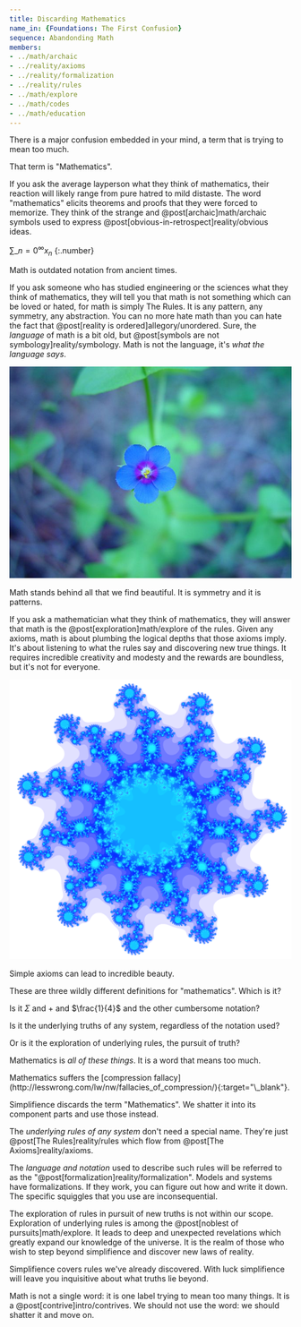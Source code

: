 ```yaml
---
title: Discarding Mathematics
name_in: {Foundations: The First Confusion}
sequence: Abandonding Math
members:
- ../math/archaic
- ../reality/axioms
- ../reality/formalization
- ../reality/rules
- ../math/explore
- ../math/codes
- ../math/education
---
```

There is a major confusion embedded in your mind, a term that is trying to mean too much.

That term is "Mathematics".

If you ask the average layperson what they think of mathematics, their reaction will likely range from pure hatred to mild distaste. The word "mathematics" elicits theorems and proofs that they were forced to memorize. They think of the strange and @post[archaic]math/archaic symbols used to express @post[obvious-in-retrospect]reality/obvious ideas.

$\sum\limits\_{n=0}^\infty x_n$
{:.number}

<aside class="info" markdown="block">
Math is outdated notation from ancient times.
</aside>

If you ask someone who has studied engineering or the sciences what they think of mathematics, they will tell you that math is not something which can be loved or hated, for math is simply The Rules. It is any pattern, any symmetry, any abstraction. You can no more hate math than you can hate the fact that @post[reality is ordered]allegory/unordered. Sure, the *language* of math is a bit old, but @post[symbols are not symbology]reality/symbology. Math is not the language, it's *what the language says*.

![Blue Flower](/images/blue-flower.jpg)

<aside class="info" markdown="block">
Math stands behind all that we find beautiful. It is symmetry and it is patterns.
</aside>

If you ask a mathematician what they think of mathematics, they will answer that math is the @post[exploration]math/explore of the rules. Given any axioms, math is about plumbing the logical depths that those axioms imply. It's about listening to what the rules say and discovering new true things. It requires incredible creativity and modesty and the rewards are boundless, but it's not for everyone.

![Julia](/images/julia.png)

<aside class="info" markdown="block">
Simple axioms can lead to incredible beauty.
</aside>

These are three wildly different definitions for "mathematics". Which is it?

Is it $\Sigma$ and $+$ and $\frac{1}{4}$ and the other cumbersome notation?

Is it the underlying truths of any system, regardless of the notation used?

Or is it the exploration of underlying rules, the pursuit of truth?

Mathematics is *all of these things*. It is a word that <span class="info" markdown="inline">means too much</span>.

<aside class="info" markdown="block">
Mathematics suffers the [compression fallacy](http://lesswrong.com/lw/nw/fallacies_of_compression/){:target="\_blank"}.
</aside>

Simplifience discards the term "Mathematics". We shatter it into its component parts and use those instead.

The *underlying rules of any system* don't need a special name. They're just @post[The Rules]reality/rules which flow from @post[The Axioms]reality/axioms.

The *language and notation* used to describe such rules will be referred to as the "@post[formalization]reality/formalization". Models and systems have formalizations. If they work, you can figure out how and write it down. The specific squiggles that you use are inconsequential.

The exploration of rules in pursuit of new truths is not within our scope. Exploration of underlying rules is among the @post[noblest of pursuits]math/explore. It leads to deep and unexpected revelations which greatly expand our knowledge of the universe. It is the realm of those who wish to step beyond simplifience and <span class="info" markdown="inline">discover new laws of reality</span>.

<aside class="info" markdown="block">
Simplifience covers rules we've already discovered. With luck simplifience will leave you inquisitive about what truths lie beyond.
</aside>

Math is not a single word: it is one label trying to mean too many things. It is a @post[contrive]intro/contrives. We should not use the word: we should shatter it and move on.
